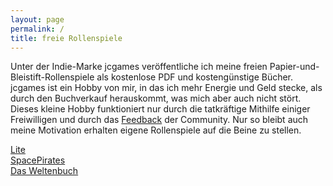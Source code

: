 ```yaml
---
layout: page
permalink: /
title: freie Rollenspiele
---
```


Unter der Indie-Marke jcgames veröffentliche ich meine freien Papier-und-Bleistift-Rollenspiele als kostenlose PDF und kostengünstige Bücher.
jcgames ist ein Hobby von mir, in das ich mehr Energie und Geld stecke, als durch den Buchverkauf herauskommt, was mich aber auch nicht stört. Dieses kleine Hobby funktioniert nur durch die tatkräftige Mithilfe einiger Freiwilligen und durch das [Feedback](https://www.tanelorn.net/index.php?board=367.0) der Community. Nur so bleibt auch meine Motivation erhalten eigene Rollenspiele auf die Beine zu stellen.

<div class="row row-cols-1 row-cols-md-2 g-4 mb-3">
    <div class="col">
        <div class="card bg-lite clickable">
            <div class="card-body card-body-lite"></div>
            <div class="card-footer d-flex justify-content-center">
                <a href="https://lite.jcgames.de" class="link-light">Lite </a>
            </div>
        </div>
    </div>
    <div class="col">
        <div class="card bg-spacepirates clickable">
            <div class="card-body card-body-spacepirates"></div>
            <div class="card-footer d-flex justify-content-center card-footer-spacepirates">
                <a href="https://spacepirates.jcgames.de/" class="link-light">SpacePirates</a>
            </div>
        </div>
    </div>
    <div class="col">
        <div class="card bg-weltenbuch clickable">
            <div class="card-body card-body-weltenbuch"></div>
            <div class="card-footer d-flex justify-content-center">
                <a href="https://jcgames.de/weltenbuch/" class="link-light">Das Weltenbuch</a>
            </div>
        </div>
    </div>
</div>
